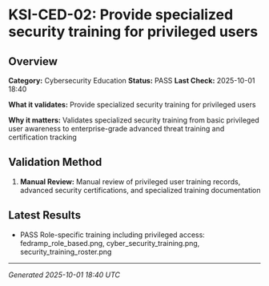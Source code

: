# KSI-CED-02: Provide specialized security training for privileged users

## Overview

**Category:** Cybersecurity Education
**Status:** PASS
**Last Check:** 2025-10-01 18:40

**What it validates:** Provide specialized security training for privileged users

**Why it matters:** Validates specialized security training from basic privileged user awareness to enterprise-grade advanced threat training and certification tracking

## Validation Method

1. **Manual Review:** Manual review of privileged user training records, advanced security certifications, and specialized training documentation

## Latest Results

- PASS Role-specific training including privileged access: fedramp_role_based.png, cyber_security_training.png, security_training_roster.png

---
*Generated 2025-10-01 18:40 UTC*
